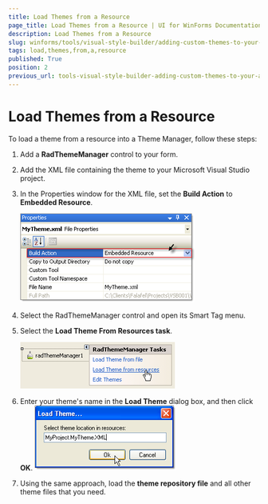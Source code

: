 ```yaml
---
title: Load Themes from a Resource
page_title: Load Themes from a Resource | UI for WinForms Documentation
description: Load Themes from a Resource
slug: winforms/tools/visual-style-builder/adding-custom-themes-to-your-application/load-themes-from-a-resource
tags: load,themes,from,a,resource
published: True
position: 2
previous_url: tools-visual-style-builder-adding-custom-themes-to-your-application-load-themes-from-a-resource
---
```


# Load Themes from a Resource

To load a theme from a resource into a Theme Manager, follow these steps:

1. Add a __RadThemeManager__ control to your form.
          

1. Add the XML file containing the theme to your Microsoft Visual Studio project.
          

1. In the Properties window for the XML file, set the __Build Action__ to __Embedded Resource__.

    ![tools-visual-style-builder-adding-custom-themes-to-your-application-load-themes-from-a-resource 001](images/tools-visual-style-builder-adding-custom-themes-to-your-application-load-themes-from-a-resource001.png)

1. Select the RadThemeManager control and open its Smart Tag menu.
          

1. Select the __Load Theme From Resources task__.  

    ![tools-visual-style-builder-adding-custom-themes-to-your-application-load-themes-from-a-resource 002](images/tools-visual-style-builder-adding-custom-themes-to-your-application-load-themes-from-a-resource002.png)

1. Enter your theme's name in the __Load Theme__ dialog box, and then click __OK__.
    ![tools-visual-style-builder-adding-custom-themes-to-your-application-load-themes-from-a-resource 003](images/tools-visual-style-builder-adding-custom-themes-to-your-application-load-themes-from-a-resource003.png)

1. Using the same approach, load the  __theme repository file__ and all other theme files that you need.


